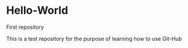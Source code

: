 # Hello-World
First repository


This is a test repository for the purpose of learning how to use Git-Hub
